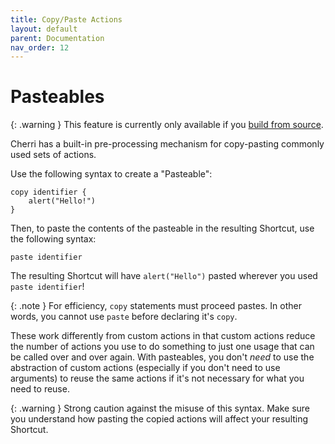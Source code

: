 ```yaml
---
title: Copy/Paste Actions
layout: default
parent: Documentation
nav_order: 12
---
```



# Pasteables

{: .warning }
This feature is currently only available if you [build from source](language/install#build-from-source).

Cherri has a built-in pre-processing mechanism for copy-pasting commonly used sets of actions.

Use the following syntax to create a "Pasteable":

```
copy identifier {
    alert("Hello!")
}
```

Then, to paste the contents of the pasteable in the resulting Shortcut, use the following syntax:

```
paste identifier
```

The resulting Shortcut will have `alert("Hello")` pasted wherever you used `paste identifier`!

{: .note }
For efficiency, `copy` statements must proceed pastes. In other words, you cannot use `paste` before declaring it's `copy`.

These work differently from custom actions in that custom actions reduce the number of actions you use to do something to just one usage that can be called over and over again. With pasteables, you don't _need_ to use the abstraction of custom actions (especially if you don't need to use arguments) to reuse the same actions if it's not necessary for what you need to reuse.

{: .warning }
Strong caution against the misuse of this syntax. Make sure you understand how pasting the copied actions will affect your resulting Shortcut.
